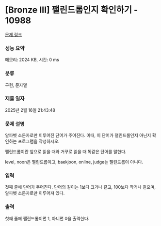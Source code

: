 # [Bronze III] 팰린드롬인지 확인하기 - 10988 

[문제 링크](https://www.acmicpc.net/problem/10988) 

### 성능 요약

메모리: 2024 KB, 시간: 0 ms

### 분류

구현, 문자열

### 제출 일자

2025년 2월 16일 21:43:48

### 문제 설명

<p style="user-select: auto !important;">알파벳 소문자로만 이루어진 단어가 주어진다. 이때, 이 단어가 팰린드롬인지 아닌지 확인하는 프로그램을 작성하시오.</p>

<p style="user-select: auto !important;">팰린드롬이란 앞으로 읽을 때와 거꾸로 읽을 때 똑같은 단어를 말한다. </p>

<p style="user-select: auto !important;">level, noon은 팰린드롬이고, baekjoon, online, judge는 팰린드롬이 아니다.</p>

### 입력 

 <p style="user-select: auto !important;">첫째 줄에 단어가 주어진다. 단어의 길이는 1보다 크거나 같고, 100보다 작거나 같으며, 알파벳 소문자로만 이루어져 있다.</p>

### 출력 

 <p style="user-select: auto !important;">첫째 줄에 팰린드롬이면 1, 아니면 0을 출력한다.</p>

